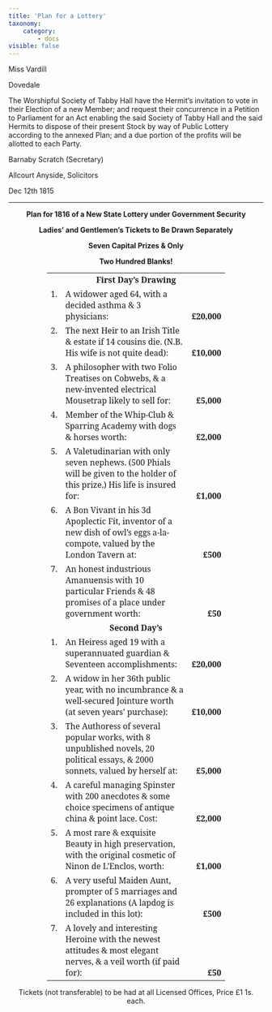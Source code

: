 ```yaml
---
title: 'Plan for a Lottery'
taxonomy:
    category:
        - docs
visible: false
---
```


<div class="author">Miss Vardill</div>

Dovedale

The Worshipful Society of Tabby Hall have the Hermit’s invitation to vote in their Election of a new Member; and request their concurrence in a Petition to Parliament for an Act enabling the said Society of Tabby Hall and the said Hermits to dispose of their present Stock by way of Public Lottery according to the annexed Plan; and a due portion of the profits will be allotted to each Party.

Barnaby Scratch (Secretary)

Allcourt Anyside, Solicitors

Dec 12th 1815

---
<div style="text-align: center; font-weight: bold;">

<p>
Plan for 1816 of a New State Lottery under Government Security 
</p>
<p>
Ladies’ and Gentlemen’s Tickets to Be Drawn Separately  
</p>
<p>
Seven Capital Prizes & Only  
</p>
<p>
Two Hundred Blanks!
</p>
</div>

<table style="width: 70%;margin: auto; border: 0px; font-family: 'Noto Serif'">
<tr>
<td colspan="3" style="text-align: center;font-weight: bold;">
First Day’s Drawing
</td>
</tr>
<tr>
<td style="vertical-align: top;">
1.
</td>
<td>
A widower aged 64, with a decided asthma &amp; 3 physicians:
</td>
<td style="vertical-align: bottom;text-align: right;">
<strong>
£20,000
</strong>
</td>
</tr>
<tr>
<td style="vertical-align: top;">
2.
</td>
<td>
The next Heir to an Irish Title &amp; estate if 14 cousins die. (N.B. His wife is not quite dead):
</td>
<td style="vertical-align: bottom;text-align: right;">
<strong>
£10,000
</strong>
</td>
</tr>
<tr>
<td style="vertical-align: top;">
3.
</td>
<td>
A philosopher with two Folio Treatises on Cobwebs, &amp; a new-invented electrical Mousetrap likely to sell for:
</td>
<td style="vertical-align: bottom;text-align: right;">
<strong>
£5,000
</strong>
</td>
</tr>
<tr>
<td style="vertical-align: top;">
4.
</td>
<td>
Member of the Whip-Club &amp; Sparring Academy with dogs &amp; horses worth:
</td>
<td style="vertical-align: bottom;text-align: right;">
<strong>
£2,000
</strong>
</td>
</tr>
<tr>
<td style="vertical-align: top;">
5.
</td>
<td>
A Valetudinarian with only seven nephews. (500 Phials will be given to the holder of this prize.) His life is insured for:
</td>
<td style="vertical-align: bottom;text-align: right;">
<strong>
£1,000
</strong>
</td>
</tr>
<tr>
<td style="vertical-align: top;">
6.
</td>
<td>
A Bon Vivant in his 3d Apoplectic Fit, inventor of a new dish of owl’s eggs a-la-compote, valued by the London Tavern at:
</td>
<td style="vertical-align: bottom;text-align: right;">
<strong>
£500
</strong>
</td>
</tr>
<tr>
<td style="vertical-align: top;">
7.
</td>
<td>
An honest industrious Amanuensis with 10 particular Friends &amp; 48 promises of a place under government worth:
</td>
<td style="vertical-align: bottom;text-align: right;">
<strong>
£50
</strong>
</td>
</tr>
<tr>
<td colspan="3" style="text-align: center;font-weight: bold;">
Second Day’s
</tr>
<tr>
<td style="vertical-align: top;">
1.
</td>
<td>
An Heiress aged 19 with a superannuated guardian &amp; Seventeen accomplishments:
</td>
<td style="vertical-align: bottom;text-align: right;">
<strong>
£20,000
</strong>
</td>
</tr>
<tr>
<td style="vertical-align: top;">
2.
</td>
<td>
A widow in her 36th public year, with no incumbrance &amp; a well-secured Jointure worth (at seven years’ purchase):
</td>
<td style="vertical-align: bottom;text-align: right;">
<strong>
£10,000
</strong>
</td>
</tr>
<tr>
<td style="vertical-align: top;">
3.
</td>
<td>
The Authoress of several popular works, with 8 unpublished novels, 20 political essays, &amp; 2000 sonnets, valued by herself at:
</td>
<td style="vertical-align: bottom;text-align: right;">
<strong>
£5,000
</strong>
</td>
</tr>
<tr>
<td style="vertical-align: top;">
4.
</td>
<td>
A careful managing Spinster with 200 anecdotes &amp; some choice specimens of antique china &amp; point lace. Cost:
</td>
<td style="vertical-align: bottom;text-align: right;">
<strong>
£2,000
</strong>
</td>
</tr>
<tr>
<td style="vertical-align: top;">
5.
</td>
<td>
A most rare &amp; exquisite Beauty in high preservation, with the original cosmetic of Ninon de L’Enclos, worth:
</td>
<td style="vertical-align: bottom;text-align: right;">
<strong>
£1,000
</strong>
</td>
</tr>
<tr>
<td style="vertical-align: top;">
6.
</td>
<td>
A very useful Maiden Aunt, prompter of 5 marriages and 26 explanations (A lapdog is included in this lot):
</td>
<td style="vertical-align: bottom;text-align: right;">
<strong>
£500
</strong>
</td>
</tr>
<tr>
<td style="vertical-align: top;">
7.
</td>
<td>
A lovely and interesting Heroine with the newest attitudes &amp; most elegant nerves, &amp; a veil worth (if paid for):
</td>
<td style="vertical-align: bottom;text-align: right;">
<strong>
£50
</strong>
</td>
</tr>
</table>
<div style="text-align:center;">
<p>
Tickets (not transferable) to be had at all Licensed Offices, Price £1 1s. each.
</p>
</div>

